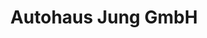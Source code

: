 ---
title: "Autohaus Jung GmbH"
url: /bad-rappenau/autohaus-jung-gmbh-riemenstrasse/
shop: Autohaus
---